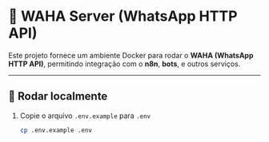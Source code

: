 # 🚀 WAHA Server (WhatsApp HTTP API)

Este projeto fornece um ambiente Docker para rodar o **WAHA (WhatsApp HTTP API)**,
permitindo integração com o **n8n**, **bots**, e outros serviços.

---

## 🧩 Rodar localmente

1. Copie o arquivo `.env.example` para `.env`
   ```bash
   cp .env.example .env
